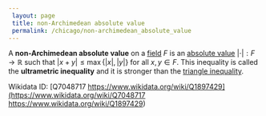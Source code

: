```yaml
---
 layout: page
 title: non-Archimedean absolute value
 permalink: /chicago/non-archimedean_absolute_value
---
```


A **non-Archimedean absolute value** on a [field](https://mathgloss.github.io/MathGloss/field) $F$ is an [absolute value](https://mathgloss.github.io/MathGloss/absolute_value) $|\cdot|:F\to \mathbb R$ such that $|x+y|\leq\max\{|x|,|y|\}$ for all $x,y\in F$. This inequality is called the **ultrametric inequality** and it is stronger than the [triangle inequality](https://mathgloss.github.io/MathGloss/norm).

Wikidata ID: [Q7048717
https://www.wikidata.org/wiki/Q1897429](https://www.wikidata.org/wiki/Q7048717
https://www.wikidata.org/wiki/Q1897429)